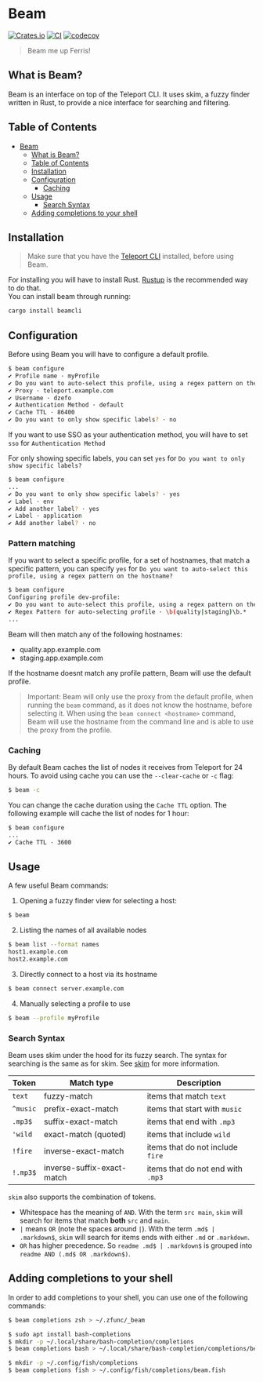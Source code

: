 # Beam
[![Crates.io](https://img.shields.io/crates/v/beamcli)](https://crates.io/crates/beamcli)
[![CI](https://github.com/MichaelMandel26/beam/actions/workflows/main.yml/badge.svg)](https://github.com/MichaelMandel26/beam/actions/workflows/main.yml)
[![codecov](https://codecov.io/gh/MichaelMandel26/beam/branch/main/graph/badge.svg?token=QAYMC9JTCZ)](https://codecov.io/gh/MichaelMandel26/beam)

> Beam me up Ferris!

## What is Beam?

Beam is an interface on top of the Teleport CLI. It uses skim, a fuzzy finder written in Rust, to provide a nice interface for searching and filtering.

## Table of Contents
- [Beam](#beam)
  * [What is Beam?](#what-is-beam-)
  * [Table of Contents](#table-of-contents)
  * [Installation](#installation)
  * [Configuration](#configuration)
    + [Caching](#caching)
  * [Usage](#usage)
    + [Search Syntax](#search-syntax)
  * [Adding completions to your shell](#adding-completions-to-your-shell)


## Installation

> Make sure that you have the [Teleport CLI](https://goteleport.com/docs/installation/) installed, before using Beam.

For installing you will have to install Rust. [Rustup](https://rustup.rs/) is the recommended way to do that.  
You can install beam through running:

```bash
cargo install beamcli
```


## Configuration

Before using Beam you will have to configure a default profile.

```bash
$ beam configure
✔ Profile name · myProfile
✔ Do you want to auto-select this profile, using a regex pattern on the hostname? · no
✔ Proxy · teleport.example.com
✔ Username · dzefo
✔ Authentication Method · default
✔ Cache TTL · 86400
✔ Do you want to only show specific labels? · no
```

If you want to use SSO as your authentication method, you will have to set `sso` for `Authentication Method`

For only showing specific labels, you can set `yes` for `Do you want to only show specific labels?`
```bash
$ beam configure
...
✔ Do you want to only show specific labels? · yes
✔ Label · env
✔ Add another label? · yes
✔ Label · application
✔ Add another label? · no
```

### Pattern matching

If you want to select a specific profile, for a set of hostnames, that match a specific pattern, you can specify `yes` for `Do you want to auto-select this profile, using a regex pattern on the hostname?`

```bash
$ beam configure
Configuring profile dev-profile:
✔ Do you want to auto-select this profile, using a regex pattern on the hostname? · yes
✔ Regex Pattern for auto-selecting profile · \b(quality|staging)\b.*
...
```

Beam will then match any of the following hostnames:
- quality.app.example.com
- staging.app.example.com

If the hostname doesnt match any profile pattern, Beam will use the default profile.

> Important: Beam will only use the proxy from the default profile, when running the `beam` command, as it does not know the hostname, before selecting it. When using the `beam connect <hostname>` command, Beam will use the hostname from the command line and is able to use the proxy from the profile.

### Caching

By default Beam caches the list of nodes it receives from Teleport for 24 hours. To avoid using cache you can use the `--clear-cache` or `-c` flag:
```bash
$ beam -c
```
You can change the cache duration using the `Cache TTL` option.
The following example will cache the list of nodes for 1 hour:
```bash
$ beam configure
...
✔ Cache TTL · 3600
```

## Usage

A few useful Beam commands:

1. Opening a fuzzy finder view for selecting a host:
```bash
$ beam
```
2. Listing the names of all available nodes
```bash
$ beam list --format names
host1.example.com
host2.example.com
```
3. Directly connect to a host via its hostname
```bash
$ beam connect server.example.com
```
4. Manually selecting a profile to use
```bash
$ beam --profile myProfile
```
### Search Syntax

Beam uses skim under the hood for its fuzzy search. The syntax for searching is the same as for skim.
See [skim](https://github.com/lotabout/skim) for more information.

| Token    | Match type                 | Description                       |
|----------|----------------------------|-----------------------------------|
| `text`   | fuzzy-match                | items that match `text`           |
| `^music` | prefix-exact-match         | items that start with `music`     |
| `.mp3$`  | suffix-exact-match         | items that end with `.mp3`        |
| `'wild`  | exact-match (quoted)       | items that include `wild`         |
| `!fire`  | inverse-exact-match        | items that do not include `fire`  |
| `!.mp3$` | inverse-suffix-exact-match | items that do not end with `.mp3` |

`skim` also supports the combination of tokens.

- Whitespace has the meaning of `AND`. With the term `src main`, `skim` will search
    for items that match **both** `src` and `main`.
- ` | ` means `OR` (note the spaces around `|`). With the term `.md$ |
    .markdown$`, `skim` will search for items ends with either `.md` or
    `.markdown`.
- `OR` has higher precedence. So `readme .md$ | .markdown$` is grouped into
    `readme AND (.md$ OR .markdown$)`.

## Adding completions to your shell

In order to add completions to your shell, you can use one of the following commands:

```bash
$ beam completions zsh > ~/.zfunc/_beam
```

```bash
$ sudo apt install bash-completions
$ mkdir -p ~/.local/share/bash-completion/completions
$ beam completions bash > ~/.local/share/bash-completion/completions/beam
```

```bash
$ mkdir -p ~/.config/fish/completions
$ beam completions fish > ~/.config/fish/completions/beam.fish
```
